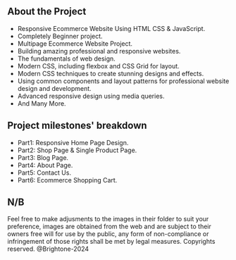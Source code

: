## About the Project
- Responsive Ecommerce Website Using HTML CSS & JavaScript.
- Completely Beginner project.
- Multipage Ecommerce Website Project.
- Building amazing professional and responsive websites.
- The fundamentals of web design.
- Modern CSS, including flexbox and CSS Grid for layout.
- Modern CSS techniques to create stunning designs and effects.
- Using common components and layout patterns for professional website design and development.
- Advanced responsive design using media queries.
- And Many More.

## Project milestones' breakdown

- Part1: Responsive Home Page Design.
- Part2: Shop Page & Single Product Page.
- Part3: Blog Page.
- Part4: About Page.
- Part5: Contact Us.
- Part6: Ecommerce Shopping Cart.

## N/B

Feel free to make adjusments to the images in their folder to suit your preference, images are obtained from the web and are subject to their owners free will for use by the public, any form of non-compliance or infringement of those rights shall be met by legal measures. Copyrights reserved. @Brightone-2024
